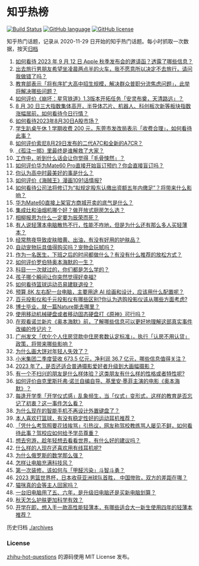 # 知乎热榜
[![Build Status](https://github.com/ToWeLong/zhihu-hot-questions/workflows/CI/badge.svg)](https://github.com/ToWeLong/zhihu-hot-questions/actions)
[![GitHub language](https://img.shields.io/badge/language-golang-orange.svg)](https://golang.org/)
[![GitHub license](https://img.shields.io/github/license/ToWeLong/zhihu-hot-questions)](https://github.com/ToWeLong/zhihu-hot-questions/blob/main/LICENSE)

知乎热门话题，记录从 2020-11-29 日开始的知乎热门话题。每小时抓取一次数据，按天[归档](./archives)

<!-- BEGIN -->

1. [如何看待 2023 年 9 月 12 日 Apple 秋季发布会的邀请函？透露了哪些信息？](https://www.zhihu.com/question/619770472)
1. [出去旅行男朋友希望坐凌晨两点半的火车，我不愿意所以决定不去旅行，请问我做错了吗？](https://www.zhihu.com/question/619308129)
1. [教育部表示「将有序扩大高中招生规模，解决群众普职分流焦虑问题」，此举将解决哪些问题？](https://www.zhihu.com/question/619822926)
1. [如何评价《崩坏：星穹铁道》1.3版本开拓任务「安灵布奠，天清路远」？](https://www.zhihu.com/question/619814654)
1. [8 月 30 日三大指数集体高开，半导体芯片、机器人、科创板次新等板块指数涨幅居前，如何看待今日行情？](https://www.zhihu.com/question/619807137)
1. [如何看待2023年8月30日A股市场？](https://www.zhihu.com/question/619683512)
1. [学生趴桌午休 1 学期收费 200 元，东莞市发改局表示「收费合理」，如何看待此事？](https://www.zhihu.com/question/619680395)
1. [如何评价索尼8月29日发布的二代A7C和全新的A7CR？](https://www.zhihu.com/question/619746452)
1. [《孤注一掷》里最终是谁解救了大家？](https://www.zhihu.com/question/618435189)
1. [工作中，听到什么话会让你觉得「毛骨悚然」？](https://www.zhihu.com/question/618137688)
1. [如何评价华为Mate60 Pro直接开始盲订预约？你会直接盲订吗？](https://www.zhihu.com/question/619664357)
1. [你认为高中时最美好的事是什么？](https://www.zhihu.com/question/613189765)
1. [如何评价《海贼王》漫画1091话情报?](https://www.zhihu.com/question/619799500)
1. [如何看待公司法将修订为“拟规定股东认缴出资额五年内缴足”？将带来什么影响？](https://www.zhihu.com/question/619672734)
1. [华为Mate60直接上架官方商城开卖的底气是什么？](https://www.zhihu.com/question/619671511)
1. [集成灶和油烟机哪个好？做开放式厨房怎么选？](https://www.zhihu.com/question/358384158)
1. [相柳报恩为什么一定要为辰荣而死？](https://www.zhihu.com/question/618920135)
1. [有人说轻薄本电脑散热不行，性能不咋地，但是为什么还有那么多人买轻薄本？](https://www.zhihu.com/question/618604606)
1. [经常熬夜导致皮肤暗黄、出油，有没有好用的护肤品？](https://www.zhihu.com/question/613423175)
1. [自动宠物玩具值得购买吗？宠物会玩腻吗？](https://www.zhihu.com/question/614474358)
1. [作为一名医生，下班之后的时间都做什么？有没有什么推荐的放松方式？](https://www.zhihu.com/question/618384108)
1. [如何评价罗伯特奥本海默的一生？](https://www.zhihu.com/question/301634962)
1. [科目一一次就过的，你们都是怎么学的？](https://www.zhihu.com/question/612592565)
1. [孩子哪个瞬间让你突然觉得好幸福?](https://www.zhihu.com/question/476314541)
1. [如何看待篮球运动员易建联退役？](https://www.zhihu.com/question/619770660)
1. [预算 8K 左右配一台电脑，主要用途 AI 绘画和设计，应该用什么配置呢？](https://www.zhihu.com/question/617399375)
1. [百元投影仪和千元投影仪有哪些区别?你认为选购投影仪该从哪些方面考虑?](https://www.zhihu.com/question/619715821)
1. [博士毕业，就一篇Nature能去哪里？](https://www.zhihu.com/question/618590165)
1. [使用移动机械硬盘或者移动固态硬盘打《原神》可行吗？](https://www.zhihu.com/question/617284300)
1. [在观看诺兰新片《奥本海默》前，了解哪些信息可以更好地理解这部真实事件改编的传记片？](https://www.zhihu.com/question/613701247)
1. [广州发文「优化个人住房贷款中住房套数认定标准」，执行「认房不用认贷」政策，将带来哪些影响？](https://www.zhihu.com/question/619811180)
1. [为什么画大饼对年轻人失效了？](https://www.zhihu.com/question/564608880)
1. [小米集团二季度营收 673.5 亿元，净利润 36.7 亿元，哪些信息值得关注？](https://www.zhihu.com/question/619699515)
1. [2023 年了，是否还适合普通摄影爱好者升级到大画幅摄影？](https://www.zhihu.com/question/618723402)
1. [有一个不扫兴的朋友是什么样体验？这类朋友有什么样的性格或者特性呢?](https://www.zhihu.com/question/612687222)
1. [如何评价由克里斯托弗·诺兰自编自导、基里安·墨菲主演的电影《奥本海默》？](https://www.zhihu.com/question/612994100)
1. [每逢开学季「开学仪式感」乱象频生，当「仪式」变形式，这样的教育是否忘记了初衷？这一事件怎么看？](https://www.zhihu.com/question/619503827)
1. [为什么现在的智能手机不再设计外置键盘了？](https://www.zhihu.com/question/617546564)
1. [本人喜欢打篮球，有没有稳定性好的运动耳机推荐？](https://www.zhihu.com/question/618282027)
1. [「凭什么考驾照要花钱挨骂」引热议，网友称驾校教练骂人屡见不鲜，如何看待此事？驾校应如何给予学员尊重？](https://www.zhihu.com/question/619650466)
1. [想去穷游，趁年轻想去看看世界，有什么好的建议吗？](https://www.zhihu.com/question/618575717)
1. [什么样的人现在还喜欢用有线耳机呢?](https://www.zhihu.com/question/617351858)
1. [为什么俄罗斯的数学那么强？](https://www.zhihu.com/question/369638951)
1. [怎样让电脑充满科技风？](https://www.zhihu.com/question/619067222)
1. [第一次装修，该如何与「甲醛污染」斗智斗勇？](https://www.zhihu.com/question/616614466)
1. [2023 男篮世界杯，日本收获亚洲球队首胜， 中国惨败，双方的差距在哪？](https://www.zhihu.com/question/619424421)
1. [猫咪真的会等主人回家吗？](https://www.zhihu.com/question/605013514)
1. [一台旧电脑用了五、六年，是升级旧电脑还是买新电脑划算？](https://www.zhihu.com/question/618886253)
1. [秋天怎么护肤更加科学有效？](https://www.zhihu.com/question/617441457)
1. [开学在即，想入手一款高性能轻薄本，有哪些适合大一新生使用四年的轻薄本推荐？](https://www.zhihu.com/question/619658681)

<!-- END -->

历史归档 [./archives](./archives)


### License
[zhihu-hot-questions](https://github.com/towelong/zhihu-hot-questions) 的源码使用 MIT License 发布。